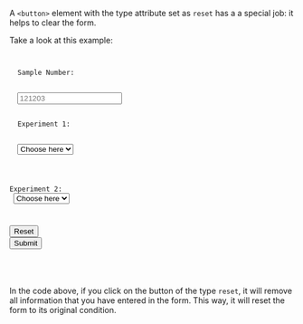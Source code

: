 A `<button>` element with the type
attribute set as `reset` has a
a special job: it helps to clear
the form. 

Take a look at this example:
<codeblock language="html" type="lesson" defaultCSS="form {max-width: 300px; margin: 10px auto; font-family: Lato; border-radius: 10px; padding: 1rem; box-shadow: 0px 0px 4px; background-color: snow; font-size: 1.2rem; } form * { margin: 0.5rem; } button , input[type=`button`] { padding: 0.2rem 1rem; font-size: 1.1rem; font-weight: 700; margin: 1rem 0; }">
<code>
<form>
  <label>Sample Number:</label>
  <br>
  <input type="number" placeholder="121203" />
  <br>
  <label>Experiment 1:</label>
  <br>
  <select for="experiment-1">
    <option value="" selected disabled hidden>Choose here</option>
    <option value="Pass">Pass</option>
    <option value="Fail">Fail</option>
  </select>
  <br>

  <label>Experiment 2:</label>
  <br>
  <select for="experiment-1">
    <option value="" selected disabled hidden>Choose here</option>
    <option value="Pass">Pass</option>
    <option value="Fail">Fail</option>
  </select>
  <br>

  <button type="reset">Reset</button>
  <button type="submit">Submit</button>
</form>
</code>
</codeblock>

In the code above, if you click
on the button of the type `reset`,
it will remove all information
that you have entered in the form.
This way, it will reset the form
to its original condition.
